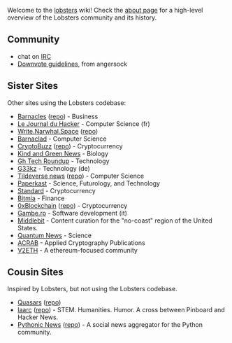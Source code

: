 Welcome to the [lobsters](https://lobste.rs/) wiki! Check the [about page](https://lobste.rs/about) for a high-level overview of the Lobsters community and its history.

## Community

* chat on [IRC](IRC)
* [Downvote guidelines](DownvoteGuidelines), from angersock

## Sister Sites

Other sites using the Lobsters codebase:

* [Barnacles](https://www.barnacl.es) ([repo](https://github.com/pushcx/barnacl.es)) - Business
* [Le Journal du Hacker](https://www.journalduhacker.net/) - Computer Science (fr)
* [Write.Narwhal.Space](https://write.narwhal.space) ([repo](https://github.com/charlesetc/write.narwhal.space))
* [Barnaclad](https://barnacles.blackfriday/) - Computer Science
* [CryptoBuzz](https://cryptobuzz.io/) ([repo](https://github.com/lukehamilton/cryptobuzz)) - Cryptocurrency
* [Kind and Green News](http://news.kindandgreenworld.com/) - Biology
* [Gh Tech Roundup](https://www.ghtechroundup.com/) - Technology
* [G33kz](https://g33kz.de/) - Technology (de)
* [Tildeverse news](https://tilde.news/) ([repo](https://tildegit.org/tildeverse/tilde.news)) - Computer Science
* [Paperkast](https://paperkast.com) - Science, Futurology, and Technology
* [Standard](https://std.bz/) - Cryptocurrency
* [Bitmia](https://bitmia.com/) - Finance
* [0xBlockchain](https://0xblockchain.network/) ([repo](https://github.com/pyk/0xblockchain)) - Cryptocurrency
* [Gambe.ro](https://gambe.ro) - Software development (it)
* [Middlebit](https://middlebit.com/) - Content curation for the "no-coast" region of the United States.
* [Quantum News](http://science.solobsd.org/) - Science
* [ACRAB](https://acrab.isi.jhu.edu/) - Applied Cryptography Publications
* [V2ETH](https://v2eth.com) - A ethereum-focused community 

## Cousin Sites

Inspired by Lobsters, but not using the Lobsters codebase.

* [Quasars](https://quasa.rs) ([repo](https://github.com/kineticdial/quasars))
* [laarc](https://www.laarc.io/) ([repo](https://github.com/laarc/laarc)) - STEM. Humanities. Humor. A cross between Pinboard and Hacker News.
* [Pythonic News](https://news.python.sc/) ([repo](https://github.com/sebst/pythonic-news)) - A social news aggregator for the Python community.